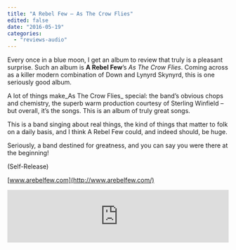 ```yaml
---
title: "A Rebel Few – As The Crow Flies"
edited: false
date: "2016-05-19"
categories:
  - "reviews-audio"
---
```


Every once in a blue moon, I get an album to review that truly is a pleasant surprise. Such an album is **A Rebel Few**’s _As The Crow Flies_. Coming across as a killer modern combination of Down and Lynyrd Skynyrd, this is one seriously good album.

A lot of things make_As The Crow Flies_ special: the band’s obvious chops and chemistry, the superb warm production courtesy of Sterling Winfield – but overall, it’s the songs. This is an album of truly great songs.

This is a band singing about real things, the kind of things that matter to folk on a daily basis, and I think A Rebel Few could, and indeed should, be huge.

Seriously, a band destined for greatness, and you can say you were there at the beginning!

(Self-Release)

[www.arebelfew.com](http://www.arebelfew.com/)

<iframe style="border: 0; width: 100%; height: 120px;" src="https://bandcamp.com/EmbeddedPlayer/album=2500127502/size=large/bgcol=ffffff/linkcol=0687f5/tracklist=false/artwork=small/transparent=true/" width="300" height="150" seamless=""><a href="http://arebelfew.bandcamp.com/album/as-the-crow-flies">As The Crow Flies by A Rebel Few</a></iframe>

